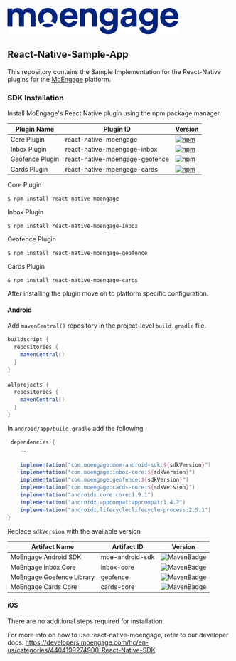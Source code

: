 ![Logo](/.github/logo.png)

## React-Native-Sample-App

This repository contains the Sample Implementation for the React-Native plugins for the [MoEngage](https://www.moengage.com) platform.

### SDK Installation
Install MoEngage's React Native plugin using the npm package manager.

| Plugin Name            | Plugin ID                      |  Version                                                                                                                                                 |
|------------------------|--------------------------------|----------------------------------------------------------------------------------------------------------------------------------------------------------|
| Core Plugin            | react-native-moengage          | [![npm](https://img.shields.io/npm/v/react-native-moengage.svg?maxAge=2592000)](https://www.npmjs.com/package/react-native-moengage)                     |
| Inbox Plugin           | react-native-moengage-inbox    | [![npm](https://img.shields.io/npm/v/react-native-moengage-inbox.svg?maxAge=2592000)](https://www.npmjs.com/package/react-native-moengage-inbox)         |
| Geofence Plugin        | react-native-moengage-geofence | [![npm](https://img.shields.io/npm/v/react-native-moengage-geofence.svg?maxAge=2592000)](https://www.npmjs.com/package/react-native-moengage-geofence)   |
| Cards Plugin           | react-native-moengage-cards    | [![npm](https://img.shields.io/npm/v/react-native-moengage-cards.svg?maxAge=2592000)](https://www.npmjs.com/package/react-native-moengage-cards)         |

Core Plugin
```
$ npm install react-native-moengage       
```
Inbox Plugin
```
$ npm install react-native-moengage-inbox
```
Geofence Plugin
```
$ npm install react-native-moengage-geofence
```
Cards Plugin
```
$ npm install react-native-moengage-cards
```

After installing the plugin move on to platform specific configuration.

#### Android
Add `mavenCentral()` repository in the project-level `build.gradle` file.

```groovy
buildscript { 
  repositories { 
    mavenCentral() 
  } 
} 

allprojects { 
  repositories { 
    mavenCentral() 
  } 
}
```

In `android/app/build.gradle` add the following

```groovy
 dependencies {
    ...

    implementation("com.moengage:moe-android-sdk:${sdkVersion}")
    implementation("com.moengage:inbox-core:${sdkVersion}")
    implementation("com.moengage:geofence:${sdkVersion}")
    implementation("com.moengage:cards-core:${sdkVersion}")
    implementation("androidx.core:core:1.9.1")
    implementation("androidx.appcompat:appcompat:1.4.2")
    implementation("androidx.lifecycle:lifecycle-process:2.5.1")
}
```

Replace `sdkVersion` with the available version

| Artifact Name                             | Artifact ID          | Version                                                                                                     |
|-------------------------------------------|----------------------|-------------------------------------------------------------------------------------------------------------|
| MoEngage Android SDK                      | moe-android-sdk      | ![MavenBadge](https://maven-badges.herokuapp.com/maven-central/com.moengage/moe-android-sdk/badge.svg)      |
| MoEngage Inbox Core                       | inbox-core           | ![MavenBadge](https://maven-badges.herokuapp.com/maven-central/com.moengage/inbox-core/badge.svg)           |
| MoEngage Goefence Library                 | geofence             | ![MavenBadge](https://maven-badges.herokuapp.com/maven-central/com.moengage/geofence/badge.svg)             |
| MoEngage Cards Core                       | cards-core           | ![MavenBadge](https://maven-badges.herokuapp.com/maven-central/com.moengage/cards-core/badge.svg)           |

#### iOS
There are no additional steps required for installation.

For more info on how to use react-native-moengage, refer to our developer docs: https://developers.moengage.com/hc/en-us/categories/4404199274900-React-Native-SDK
